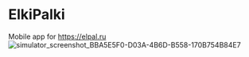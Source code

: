 # ElkiPalki
Mobile app for https://elpal.ru
![simulator_screenshot_BBA5E5F0-D03A-4B6D-B558-170B754B84E7](https://user-images.githubusercontent.com/68650903/198374876-e41d6e59-b495-40e1-8876-3ddb6190f869.png)

